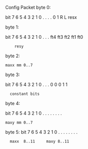 Config Packet
byte 0:

bit   7   6   5   4   3   2   1   0
      .   .   .   .   0   1   R   L
      resx


byte 1:

bit   7   6   5   4   3   2   1   0
      .   .   . ft4 ft3 ft2 ft1 ft0

        resy

byte 2:

    maxx mm 0..7

byte 3:

bit   7   6   5   4   3   2   1   0
      .   .   .   0   0   0   1   1

      constant bits

byte 4:

bit   7   6   5   4   3   2   1   0
      .   .   .   .   .   .   .   .

    maxy mm 0..7

byte 5:
bit   7   6   5   4   3   2   1   0
      .   .   .   .   .   .   .   .

      maxx  8..11     maxy 8..11
